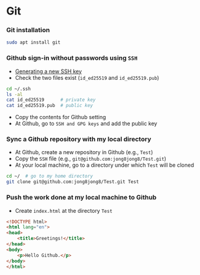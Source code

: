 # Git

### Git installation

```sh
sudo apt install git
```


### Github sign-in without passwords using `SSH`

- [Generating a new SSH key](https://docs.github.com/en/authentication/connecting-to-github-with-ssh/generating-a-new-ssh-key-and-adding-it-to-the-ssh-agent)
- Check the two files exist (`id_ed25519` and `id_ed25519.pub`)

```sh
cd ~/.ssh        
ls -al
cat id_ed25519      # private key
cat id_ed25519.pub  # public key 
```

- Copy the contents for Github setting
- At Github, go to `SSH and GPG keys` and add the public key



### Sync a Github repository with my local directory

- At Github, create a new repository in Github (e.g., `Test`)
- Copy the `SSH` file (e.g., `git@github.com:jong8jong8/Test.git`)
- At your local machine, go to a directory under which `Test` will be cloned

```sh
cd ~/  # go to my home directory
git clone git@github.com:jong8jong8/Test.git Test
```

### Push the work done at my local machine to Github

- Create `index.html` at the directory `Test`

```html
<!DOCTYPE html>
<html lang="en">
<head>
    <title>Greetings!</title>
</head>
<body>
    <p>Hello Github.</p>
</body>
</html>
```

